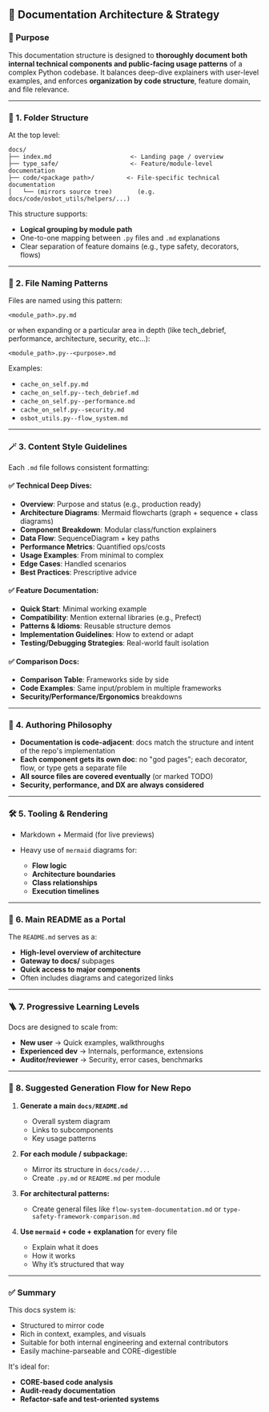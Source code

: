 
## 📘  Documentation Architecture & Strategy 

### 🎯 Purpose

This documentation structure is designed to **thoroughly document both internal technical components and public-facing usage patterns** of a complex Python codebase. It balances deep-dive explainers with user-level examples, and enforces **organization by code structure**, feature domain, and file relevance.

---

### 🧱 1. Folder Structure

At the top level:

```
docs/
├── index.md                      <- Landing page / overview
├── type_safe/                    <- Feature/module-level documentation
├── code/<package path>/         <- File-specific technical documentation
│   └── (mirrors source tree)       (e.g. docs/code/osbot_utils/helpers/...)
```

This structure supports:

* **Logical grouping by module path**
* One-to-one mapping between `.py` files and `.md` explanations
* Clear separation of feature domains (e.g., type safety, decorators, flows)

---

### 🧩 2. File Naming Patterns

Files are named using this pattern:

```
<module_path>.py.md
```
or when expanding or a particular area in depth (like tech_debrief, performance, architecture, security, etc...):

```
<module_path>.py--<purpose>.md
```

Examples:

* `cache_on_self.py.md`
* `cache_on_self.py--tech_debrief.md`
* `cache_on_self.py--performance.md`
* `cache_on_self.py--security.md`
* `osbot_utils.py--flow_system.md`


---

### 🪄 3. Content Style Guidelines

Each `.md` file follows consistent formatting:

#### ✅ Technical Deep Dives:

* **Overview**: Purpose and status (e.g., production ready)
* **Architecture Diagrams**: Mermaid flowcharts (graph + sequence + class diagrams)
* **Component Breakdown**: Modular class/function explainers
* **Data Flow**: SequenceDiagram + key paths
* **Performance Metrics**: Quantified ops/costs
* **Usage Examples**: From minimal to complex
* **Edge Cases**: Handled scenarios
* **Best Practices**: Prescriptive advice

#### ✅ Feature Documentation:

* **Quick Start**: Minimal working example
* **Compatibility**: Mention external libraries (e.g., Prefect)
* **Patterns & Idioms**: Reusable structure demos
* **Implementation Guidelines**: How to extend or adapt
* **Testing/Debugging Strategies**: Real-world fault isolation

#### ✅ Comparison Docs:

* **Comparison Table**: Frameworks side by side
* **Code Examples**: Same input/problem in multiple frameworks
* **Security/Performance/Ergonomics** breakdowns

---

### 🧠 4. Authoring Philosophy

* **Documentation is code-adjacent**: docs match the structure and intent of the repo's implementation
* **Each component gets its own doc**: no "god pages"; each decorator, flow, or type gets a separate file
* **All source files are covered eventually** (or marked TODO)
* **Security, performance, and DX are always considered**

---

### 🛠️ 5. Tooling & Rendering

* Markdown + Mermaid (for live previews)
* Heavy use of `mermaid` diagrams for:

  * **Flow logic**
  * **Architecture boundaries**
  * **Class relationships**
  * **Execution timelines**

---

### 📂 6. Main README as a Portal

The `README.md` serves as a:

* **High-level overview of architecture**
* **Gateway to docs/** subpages
* **Quick access to major components**
* Often includes diagrams and categorized links

---

### 🪜 7. Progressive Learning Levels

Docs are designed to scale from:

* **New user** → Quick examples, walkthroughs
* **Experienced dev** → Internals, performance, extensions
* **Auditor/reviewer** → Security, error cases, benchmarks

---

### 🧭 8. Suggested Generation Flow for New Repo

1. **Generate a main `docs/README.md`**

   * Overall system diagram
   * Links to subcomponents
   * Key usage patterns

2. **For each module / subpackage:**

   * Mirror its structure in `docs/code/...`
   * Create `.py.md` or `README.md` per module

3. **For architectural patterns:**

   * Create general files like `flow-system-documentation.md` or `type-safety-framework-comparison.md` 

4. **Use `mermaid` + code + explanation** for every file

   * Explain what it does
   * How it works
   * Why it’s structured that way
   
---

### ✅ Summary

This docs system is:

* Structured to mirror code
* Rich in context, examples, and visuals
* Suitable for both internal engineering and external contributors
* Easily machine-parseable and CORE-digestible

It's ideal for:

* **CORE-based code analysis**
* **Audit-ready documentation**
* **Refactor-safe and test-oriented systems**